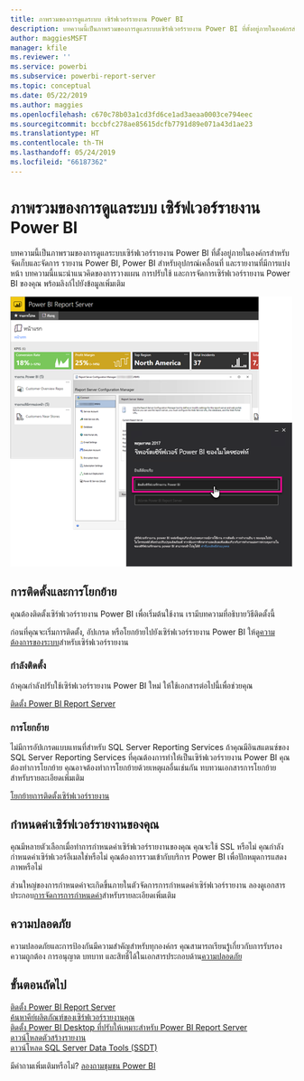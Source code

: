 ```yaml
---
title: ภาพรวมของการดูแลระบบ เซิร์ฟเวอร์รายงาน Power BI
description: บทความนี้เป็นภาพรวมของการดูแลระบบเซิร์ฟเวอร์รายงาน Power BI ที่ตั้งอยู่ภายในองค์กรสำหรับจัดเก็บและจัดการ รายงาน Power BI, Power BI สำหรับอุปกรณ์เคลื่อนที่ และรายงานที่มีการแบ่งหน้า
author: maggiesMSFT
manager: kfile
ms.reviewer: ''
ms.service: powerbi
ms.subservice: powerbi-report-server
ms.topic: conceptual
ms.date: 05/22/2019
ms.author: maggies
ms.openlocfilehash: c670c78b03a1cd3fd6ce1ad3aeaa0003ce794eec
ms.sourcegitcommit: bccbfc278ae85615dcfb7791d89e071a43d1ae23
ms.translationtype: HT
ms.contentlocale: th-TH
ms.lasthandoff: 05/24/2019
ms.locfileid: "66187362"
---
```

# <a name="admin-overview-power-bi-report-server"></a>ภาพรวมของการดูแลระบบ เซิร์ฟเวอร์รายงาน Power BI
บทความนี้เป็นภาพรวมของการดูแลระบบเซิร์ฟเวอร์รายงาน Power BI ที่ตั้งอยู่ภายในองค์กรสำหรับจัดเก็บและจัดการ รายงาน Power BI, Power BI สำหรับอุปกรณ์เคลื่อนที่ และรายงานที่มีการแบ่งหน้า บทความนี้แนะนำแนวคิดของการวางแผน การปรับใช้ และการจัดการเซิร์ฟเวอร์รายงาน Power BI ของคุณ พร้อมลิงก์ไปยังข้อมูลเพิ่มเติม

![](media/admin-handbook-overview/admin-handbook.png)

## <a name="installing-and-migration"></a>การติดตั้งและการโยกย้าย
คุณต้องติดตั้งเซิร์ฟเวอร์รายงาน Power BI เพื่อเริ่มต้นใช้งาน เรามีบทความที่อธิบายวิธีติดตั้งนี้

ก่อนที่คุณจะเริ่มการติดตั้ง, อัปเกรด หรือโยกย้ายไปยังเซิร์ฟเวอร์รายงาน Power BI ให้ดู[ความต้องการของระบบ](system-requirements.md)สำหรับเซิร์ฟเวอร์รายงาน

### <a name="installing"></a>กำลังติดตั้ง
ถ้าคุณกำลังปรับใช้เซิร์ฟเวอร์รายงาน Power BI ใหม่ ให้ใช้เอกสารต่อไปนี้เพื่อช่วยคุณ 

[ติดตั้ง Power BI Report Server](install-report-server.md)

### <a name="migration"></a>การโยกย้าย
ไม่มีการอัปเกรดแบบแทนที่สำหรับ SQL Server Reporting Services ถ้าคุณมีอินสแตนซ์ของ SQL Server Reporting Services ที่คุณต้องการทำให้เป็นเซิร์ฟเวอร์รายงาน Power BI คุณต้องทำการโยกย้าย คุณอาจต้องทำการโยกย้ายด้วยเหตุผลอื่นเช่นกัน ทบทวนเอกสารการโยกย้ายสำหรับรายละเอียดเพิ่มเติม

[โยกย้ายการติดตั้งเซิร์ฟเวอร์รายงาน](migrate-report-server.md)

## <a name="configuring-your-report-server"></a>กำหนดค่าเซิร์ฟเวอร์รายงานของคุณ
คุณมีหลายตัวเลือกเมื่อทำการกำหนดค่าเซิร์ฟเวอร์รายงานของคุณ คุณจะใช้ SSL หรือไม่ คุณกำลังกำหนดค่าเซิร์ฟเวอร์อีเมลใช่หรือไม่ คุณต้องการรวมเข้ากับบริการ Power BI เพื่อปักหมุดการแสดงภาพหรือไม่

ส่วนใหญ่ของการกำหนดค่าจะเกิดขึ้นภายในตัวจัดการการกำหนดค่าเซิร์ฟเวอร์รายงาน ลองดูเอกสารประกอบ[การจัดการการกำหนดค่า](https://docs.microsoft.com/sql/reporting-services/install-windows/reporting-services-configuration-manager-native-mode)สำหรับรายละเอียดเพิ่มเติม

## <a name="security"></a>ความปลอดภัย
ความปลอดภัยและการป้องกันมีความสำคัญสำหรับทุกองค์กร คุณสามารถเรียนรู้เกี่ยวกับการรับรองความถูกต้อง การอนุญาต บทบาท และสิทธิ์ได้ในเอกสารประกอบด้าน[ความปลอดภัย](https://docs.microsoft.com/sql/reporting-services/security/reporting-services-security-and-protection)

## <a name="next-steps"></a>ขั้นตอนถัดไป
[ติดตั้ง Power BI Report Server](install-report-server.md)  
[ค้นหาคีย์ผลิตภัณฑ์ของเซิร์ฟเวอร์รายงานคุณ](find-product-key.md)  
[ติดตั้ง Power BI Desktop ที่ปรับให้เหมาะสำหรับ Power BI Report Server](install-powerbi-desktop.md)  
[ดาวน์โหลดตัวสร้างรายงาน](https://www.microsoft.com/download/details.aspx?id=53613)  
[ดาวน์โหลด SQL Server Data Tools (SSDT)](http://go.microsoft.com/fwlink/?LinkID=616714)

มีคำถามเพิ่มเติมหรือไม่? [ลองถามชุมชน Power BI](https://community.powerbi.com/)

